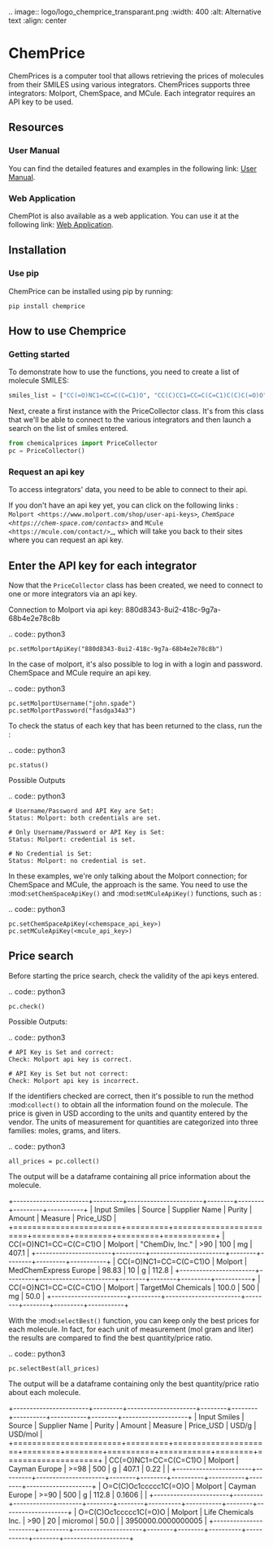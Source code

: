 
.. image:: logo/logo_chemprice_transparant.png
  :width: 400
  :alt: Alternative text
  :align: center

# ChemPrice

ChemPrices is a computer tool that allows retrieving the prices of molecules
from their SMILES using various integrators. ChemPrices supports three
integrators: Molport, ChemSpace, and MCule. Each integrator requires an API
key to be used.

## Resources

### User Manual

You can find the detailed features and examples in the following link: [User Manual](https://differ-chemprice.readthedocs-hosted.com/en/latest/).

### Web Application

ChemPlot is also available as a web application. You can use it at the following link: [Web Application](https://share.streamlit.io/bsaliou/chemprice-web/main/web_app_chemprice.py).

## Installation

### Use pip

ChemPrice can be installed using pip by
running:

    pip install chemprice

## How to use Chemprice

### Getting started

To demonstrate how to use the functions, you need to create a list of molecule SMILES:
  
```python
smiles_list = ["CC(=O)NC1=CC=C(C=C1)O", "CC(C)CC1=CC=C(C=C1)C(C)C(=O)O", "O=C(C)Oc1ccccc1C(=O)O"]
```

Next, create a first instance with the PriceCollector class. It's from this class
that we'll be able to connect to the various integrators and then launch a search
on the list of smiles entered.

```python
from chemicalprices import PriceCollector 
pc = PriceCollector()
```

### Request an api key

To access integrators' data, you need to be able to connect to their api.

If you don't have an api key yet, you can click on the following links :
`Molport <https://www.molport.com/shop/user-api-keys>`_,
`ChemSpace <https://chem-space.com/contacts>`_ and
`MCule <https://mcule.com/contact/>`_,
which will take you back to their sites where you can request an api key.

Enter the API key for each integrator
--------------------

Now that the ``PriceCollector`` class has been created, we need to connect to one
or more integrators via an api key.

Connection to Molport via api key: 880d8343-8ui2-418c-9g7a-68b4e2e78c8b

.. code:: python3

    pc.setMolportApiKey("880d8343-8ui2-418c-9g7a-68b4e2e78c8b")

In the case of molport, it's also possible to log in with a login and password.
ChemSpace and MCule require an api key.

.. code:: python3

    pc.setMolportUsername("john.spade")
    pc.setMolportPassword("fasdga34a3")

To check the status of each key that has been returned to the class, run the :

.. code:: python3

    pc.status()

Possible Outputs

.. code:: python3

    # Username/Password and API Key are Set:
    Status: Molport: both credentials are set.

    # Only Username/Password or API Key is Set:
    Status: Molport: credential is set.

    # No Credential is Set:
    Status: Molport: no credential is set.

In these examples, we're only talking about the Molport connection;
for ChemSpace and MCule, the approach is the same. You need to use
the :mod:`setChemSpaceApiKey()` and :mod:`setMCuleApiKey()` functions, such as :

.. code:: python3

    pc.setChemSpaceApiKey(<chemspace_api_key>)
    pc.setMCuleApiKey(<mcule_api_key>)

Price search
--------------------

Before starting the price search, check the validity of the api keys entered.

.. code:: python3

    pc.check()

Possible Outputs:

.. code:: python3

    # API Key is Set and correct:
    Check: Molport api key is correct.

    # API Key is Set but not correct:
    Check: Molport api key is incorrect.

If the identifiers checked are correct, then it's possible
to run the method :mod:`collect()` to obtain all the information
found on the molecule. The price is given in USD according to
the units and quantity entered by the vendor. The units of measurement
for quantities are categorized into three families: moles, grams, and liters.

.. code:: python3

    all_prices = pc.collect()

The output will be a dataframe containing all price information about the molecule.

+-----------------------+---------+-----------------------+--------+--------+---------+-----------+
| Input Smiles          | Source  | Supplier Name         | Purity | Amount | Measure | Price_USD |
+=======================+=========+=======================+========+========+=========+===========+
| CC(=O)NC1=CC=C(C=C1)O | Molport | "ChemDiv, Inc."       | >90    | 100    | mg      | 407.1     |
+-----------------------+---------+-----------------------+--------+--------+---------+-----------+
| CC(=O)NC1=CC=C(C=C1)O | Molport | MedChemExpress Europe | 98.83  | 10     | g       | 112.8     |
+-----------------------+---------+-----------------------+--------+--------+---------+-----------+
| CC(=O)NC1=CC=C(C=C1)O | Molport | TargetMol Chemicals   | 100.0  | 500    | mg      | 50.0      |
+-----------------------+---------+-----------------------+--------+--------+---------+-----------+

With the :mod:`selectBest()` function, you can keep only the best prices for each molecule.
In fact, for each unit of measurement (mol gram and liter) the results are compared
to find the best quantity/price ratio.

.. code:: python3

    pc.selectBest(all_prices)

The output will be a dataframe containing only the best quantity/price ratio about each molecule.

+-----------------------+---------+---------------------+--------+--------+----------+-----------+--------+--------------------+
| Input Smiles          | Source  | Supplier Name       | Purity | Amount | Measure  | Price_USD | USD/g  | USD/mol            |
+=======================+=========+=====================+========+========+==========+===========+========+====================+
| CC(=O)NC1=CC=C(C=C1)O | Molport | Cayman Europe       | >=98   | 500    | g        | 407.1     | 0.22   |                    |
+-----------------------+---------+---------------------+--------+--------+----------+-----------+--------+--------------------+
| O=C(C)Oc1ccccc1C(=O)O | Molport | Cayman Europe       | >=90   | 500    | g        | 112.8     | 0.1606 |                    |
+-----------------------+---------+---------------------+--------+--------+----------+-----------+--------+--------------------+
| O=C(C)Oc1ccccc1C(=O)O | Molport | Life Chemicals Inc. | >90    | 20     | micromol | 50.0      |        | 3950000.0000000005 |
+-----------------------+---------+---------------------+--------+--------+----------+-----------+--------+--------------------+
